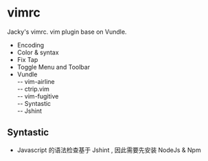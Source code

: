 # vimrc
Jacky's vimrc. vim plugin base on Vundle. 

- Encoding  
- Color & syntax  
- Fix Tap  
- Toggle Menu and Toolbar  
- Vundle  
-- vim-airline   
-- ctrip.vim   
-- vim-fugitive   
-- Syntastic  
-- Jshint  
   
## Syntastic

- Javascript 的语法检查基于 Jshint , 因此需要先安装 NodeJs & Npm

